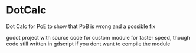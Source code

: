 # DotCalc
 Dot Calc for PoE to show that PoB is wrong and a possible fix
 
 godot project with source code for custom module for faster speed, 
 though code still written in gdscript if you dont want to compile the module